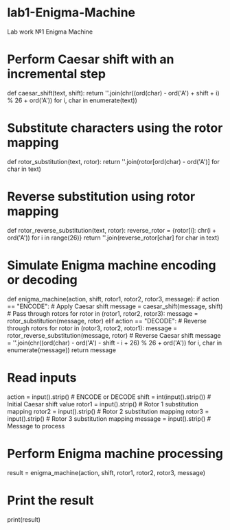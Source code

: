 # lab1-Enigma-Machine
Lab work №1 Enigma Machine
# Perform Caesar shift with an incremental step
def caesar_shift(text, shift):
    return ''.join(chr((ord(char) - ord('A') + shift + i) % 26 + ord('A')) for i, char in enumerate(text))

# Substitute characters using the rotor mapping
def rotor_substitution(text, rotor):
    return ''.join(rotor[ord(char) - ord('A')] for char in text)

# Reverse substitution using rotor mapping
def rotor_reverse_substitution(text, rotor):
    reverse_rotor = {rotor[i]: chr(i + ord('A')) for i in range(26)}
    return ''.join(reverse_rotor[char] for char in text)

# Simulate Enigma machine encoding or decoding
def enigma_machine(action, shift, rotor1, rotor2, rotor3, message):
    if action == "ENCODE":
        # Apply Caesar shift
        message = caesar_shift(message, shift)
        # Pass through rotors
        for rotor in (rotor1, rotor2, rotor3):
            message = rotor_substitution(message, rotor)
    elif action == "DECODE":
        # Reverse through rotors
        for rotor in (rotor3, rotor2, rotor1):
            message = rotor_reverse_substitution(message, rotor)
        # Reverse Caesar shift
        message = ''.join(chr((ord(char) - ord('A') - shift - i + 26) % 26 + ord('A')) for i, char in enumerate(message))
    return message

# Read inputs
action = input().strip()  # ENCODE or DECODE
shift = int(input().strip())  # Initial Caesar shift value
rotor1 = input().strip()  # Rotor 1 substitution mapping
rotor2 = input().strip()  # Rotor 2 substitution mapping
rotor3 = input().strip()  # Rotor 3 substitution mapping
message = input().strip()  # Message to process

# Perform Enigma machine processing
result = enigma_machine(action, shift, rotor1, rotor2, rotor3, message)

# Print the result
print(result)



